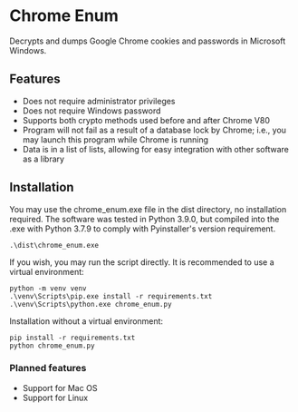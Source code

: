 # Chrome Enum
Decrypts and dumps Google Chrome cookies and passwords in Microsoft Windows.
## Features
* Does not require administrator privileges
* Does not require Windows password
* Supports both crypto methods used before and after Chrome V80
* Program will not fail as a result of a database lock by Chrome; i.e., you may launch this program while Chrome is running
* Data is in a list of lists, allowing for easy integration with other software as a library
## Installation
You may use the chrome_enum.exe file in the dist directory, no installation required. The software was tested in Python 3.9.0, but compiled into the .exe with Python 3.7.9 to comply with Pyinstaller's version requirement. 
```
.\dist\chrome_enum.exe
```
If you wish, you may run the script directly. It is recommended to use a virtual environment:
```
python -m venv venv
.\venv\Scripts\pip.exe install -r requirements.txt
.\venv\Scripts\python.exe chrome_enum.py
```
Installation without a virtual environment:
```
pip install -r requirements.txt
python chrome_enum.py
```
### Planned features
* Support for Mac OS
* Support for Linux